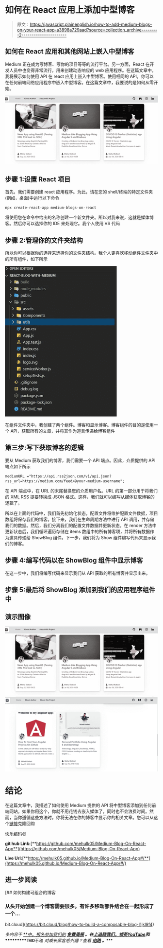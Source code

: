 # 如何在 React 应用上添加中型博客

> 原文：<https://javascript.plainenglish.io/how-to-add-medium-blogs-on-your-react-app-a3898a729aad?source=collection_archive---------2----------------------->

## 如何在 React 应用和其他网站上嵌入中型博客

Medium 正在成为写博客、写你的项目等等的流行平台。另一方面，React 在开发人员中也变得非常流行，用来创建动态响应的 web 应用程序。在这篇文章中，我将展示如何使用 API 在 react 应用上嵌入中型博客。使用相同的 API，你可以在任何前端网络应用程序中嵌入中型博客。在这篇文章中，我要说的是如何从零开始。

![](img/87d82525da58470a34b57f6ee3ec0329.png)

## 步骤 1:设置 React 项目

首先，我们需要创建 react 应用程序。为此，请在您的 shell/终端的特定文件夹(例如，桌面)中运行以下命令

```
npx create-react-app medium-blogs-on-react
```

将使用您在命令中给出的名称创建一个新文件夹。所以对我来说，这就是媒体博客。然后你可以选择你的 IDE 来处理它。我个人使用 VS 代码

## 步骤 2:管理你的文件夹结构

所以你可以根据你的选择来选择你的文件夹结构。我个人更喜欢移动组件文件夹中的所有组件，如下所示

![](img/a2e5bd5532ae48d6c0cc4b18daa0d78f.png)

在组件文件夹中，我创建了两个组件。博客和显示博客。博客组件的目的是使用一个 API，获取所有的文章，并将其作为道具传递给博客组件

## 第三步:写下获取博客的逻辑

要从 Medium 获取我们的博客，我们需要一个 API 端点。因此，介质提供的 API 端点如下所示

```
mediumURL ="https://api.rss2json.com/v1/api.json?rss_url=https://medium.com/feed/@your-medium-username";
```

在 API 端点中，在 URL 的末尾替换您的介质用户名。URL 的第一部分用于将我们的 XML RSS 提要转换成 JSON 格式。这样，我们就可以编写从媒体获取博客的逻辑了。

所以在上面的代码中，我们首先初始化状态，配置文件将维护配置文件数据，项目数组将保存我们的博客。接下来，我们在生命周期方法中进行 API 调用，并存储我们的数据。然后，我们分离我们的配置文件数据并更新状态。在 render 方法中更新状态后，我们循环遍历存储在 items 数组中的所有博客项，并将所有数据作为道具传递给 ShowBlog 组件。下一步，我们将为 Show 组件编写代码来显示我们的博客。

## 步骤 4:编写代码以在 ShowBlog 组件中显示博客

在这一步中，我们将编写代码来显示我们从 API 获取的所有博客并显示出来。

## 步骤 5:最后将 ShowBlog 添加到我们的应用程序组件中

## 演示图像

![](img/87d82525da58470a34b57f6ee3ec0329.png)![](img/299b6784e7f1e54558f577f8cd2d8b20.png)

# 结论

在这篇文章中，我描述了如何使用 Medium 提供的 API 将中型博客添加到任何前端网站。如果你用这个，你就不用花钱去嵌入媒体了，同时也不会浪费时间。然而，当你遵循这些方法时，你将无法在你的博客中显示你的相关文章。您可以从这个[链接](https://github.com/mehulk05/Medium-Blog-On-React-App)克隆回购

快乐编码😊

**git hub Link:**[**https://github.com/mehulk05/Medium-Blog-On-React-App**](https://github.com/mehulk05/Medium-Blog-On-React-App)

**Live Url:**[**https://mehulk05.github.io/Medium-Blog-On-React-App#/**](https://mehulk05.github.io/Medium-Blog-On-React-App/#/)

## 进一步阅读

[](https://bit.cloud/blog/how-to-build-a-composable-blog-l1jkl9f4) [## 如何构建可组合的博客

### 从头开始创建一个博客需要很多。有许多移动部件结合在一起形成了一个…

bit.cloud](https://bit.cloud/blog/how-to-build-a-composable-blog-l1jkl9f4) 

*多内容于* [***中。*报名参加我们的**](https://plainenglish.io/) **[***免费周报***](http://newsletter.plainenglish.io/) *。在*[](https://twitter.com/inPlainEngHQ)*[***上追随我们，领英***](https://www.linkedin.com/company/inplainenglish/)*[***YouTube***](https://www.youtube.com/channel/UCtipWUghju290NWcn8jhyAw)*和**********T60**不和 *对成长黑客感兴趣？查看* [***电路***](https://circuit.ooo/) ***。******